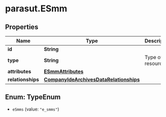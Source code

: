 # parasut.ESmm

## Properties
Name | Type | Description | Notes
------------ | ------------- | ------------- | -------------
**id** | **String** |  | [optional] 
**type** | **String** | Type of the resource | [optional] 
**attributes** | [**ESmmAttributes**](ESmmAttributes.md) |  | 
**relationships** | [**CompanyIdeArchivesDataRelationships**](CompanyIdeArchivesDataRelationships.md) |  | [optional] 


<a name="TypeEnum"></a>
## Enum: TypeEnum


* `eSmms` (value: `"e_smms"`)




